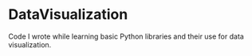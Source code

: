 # DataVisualization
Code I wrote while learning basic Python libraries and their use for data visualization.
